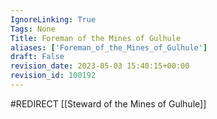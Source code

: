 ```yaml
---
IgnoreLinking: True
Tags: None
Title: Foreman of the Mines of Gulhule
aliases: ['Foreman_of_the_Mines_of_Gulhule']
draft: False
revision_date: 2023-05-03 15:40:15+00:00
revision_id: 100192
---
```


#REDIRECT [[Steward of the Mines of Gulhule]]